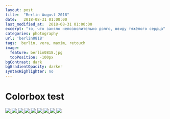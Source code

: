 ```yaml
---
layout: post
title:  "Berlin August 2018"
date:   2018-08-31 01:00:00
last_modified_at:  2018-08-31 01:00:00
excerpt: "то, что заняло непозволительно долго, ввиду тяжёлого сердца"
categories: photography
url: 'berlin0818'
tags:  berlin, vera, maxim, retouch
image:
  feature: berlin0818.jpg
  topPosition: -100px
bgContrast: dark
bgGradientOpacity: darker
syntaxHighlighter: no
---
```

<body>
	    <h1>Colorbox test</h1>
    <div class="colorboxEx">
        <a href="{{ site.baseurl }}photos/8083451788_552becfbc7_b.jpg" title="What's your destination?">
            <img src="{{ site.baseurl }}photos/8083451788_552becfbc7_m.jpg" />
        </a>
        <a href="{{ site.baseurl }}photos/7948632554_01f6ae6b6f_b.jpg" title="Just in a dream Place">
            <img src="{{ site.baseurl }}photos/7948632554_01f6ae6b6f_m.jpg" />
        </a>
        <a href="{{ site.baseurl }}photos/7302459122_19fa1d8223_b.jpg" title="Truthful Innocence">
            <img src="{{ site.baseurl }}photos/7302459122_19fa1d8223_m.jpg" />
        </a>
        <a href="{{ site.baseurl }}photos/7222046648_5bf70e893a_b.jpg" title="Simply my Brother">
            <img src="{{ site.baseurl }}photos/7222046648_5bf70e893a_m.jpg" />
        </a>
        <a href="{{ site.baseurl }}photos/7002395006_29fdc85f7a_b.jpg" title="Freedom">
            <img src="{{ site.baseurl }}photos/7002395006_29fdc85f7a_m.jpg" />
        </a>
        <a href="{{ site.baseurl }}photos/7062575651_b23918b11a_b.jpg" title="Maybe spring">
            <img src="{{ site.baseurl }}photos/7062575651_b23918b11a_m.jpg" />
        </a>
        <a href="{{ site.baseurl }}photos/6841267340_855273fd7e_b.jpg" title="Love">
            <img src="{{ site.baseurl }}photos/6841267340_855273fd7e_m.jpg" />
        </a>
        <a href="{{ site.baseurl }}photos/6958456697_e56a37bb5f_b.jpg" title="Young Lovers' Wall and the Old Rain">
            <img src="{{ site.baseurl }}photos/6958456697_e56a37bb5f_m.jpg" />
        </a>
        <a href="{{ site.baseurl }}photos/6791628438_affaa19e10_b.jpg" title="This is the colors I love">
            <img src="{{ site.baseurl }}photos/6791628438_affaa19e10_m.jpg" />
        </a>
    </div>
    <!-- bower:js -->
    <script src="{{ site.baseurl }}assets/bower_components/jquery/dist/jquery.js"></script>
    <script src="{{ site.baseurl }}assets/bower_components/colorbox/jquery.colorbox.js"></script>
    <script src="{{ site.baseurl }}assets/bower_components/swipebox/src/js/jquery.swipebox.min.js"></script>
    <script src="{{ site.baseurl }}assets/dist/js/jquery.justifiedGallery.js"></script>
    <!-- endbower -->
    <script>
    $(".colorboxEx").each(function(i, el) {
        $(el).justifiedGallery({
            rel: 'gal' + i
        }).on('jg.complete', function() {
            $(this).find('a').colorbox({
                maxWidth: '80%',
                maxHeight: '80%',
                opacity: 0.8,
                transition: 'elastic',
                current: ''
            });
        });
    });
    </script>
</body>